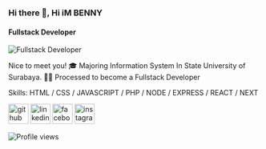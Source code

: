 ### Hi there 👋, Hi iM BENNY
#### Fullstack Developer
![Fullstack Developer](https://pbs.twimg.com/profile_banners/761566181874556928/1621141141/1080x360)

Nice to meet you! 🎓 Majoring Information System In State University of Surabaya. 👨‍💻 Processed to become a Fullstack Developer


Skills: HTML / CSS / JAVASCRIPT / PHP / NODE / EXPRESS / REACT / NEXT



[<img src='https://cdn.jsdelivr.net/npm/simple-icons@3.0.1/icons/github.svg' alt='github' height='40'>](https://github.com/https://github.com/bennypakarti/)  [<img src='https://cdn.jsdelivr.net/npm/simple-icons@3.0.1/icons/linkedin.svg' alt='linkedin' height='40'>](https://www.linkedin.com/in/https://www.linkedin.com/in/benny-pakarti-77a161216//)  [<img src='https://cdn.jsdelivr.net/npm/simple-icons@3.0.1/icons/facebook.svg' alt='facebook' height='40'>](https://www.facebook.com/https://www.facebook.com/profile.php?id=100004460388714)  [<img src='https://cdn.jsdelivr.net/npm/simple-icons@3.0.1/icons/instagram.svg' alt='instagram' height='40'>](https://www.instagram.com/https://www.instagram.com/bhastop_/)  

![Profile views](https://gpvc.arturio.dev/https://github.com/bennypakarti/)  
